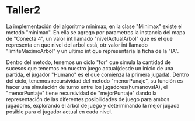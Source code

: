 # Taller2

La implementación del algoritmo minimax, en la clase "Minimax" existe el metodo "minimax". En ella
se agrego por parametros la instancia del mapa de "Conecta 4", un valor int llamado "nivelActualArbol" que es el que representa
en que nivel del arbol está, otr valor int llamado "limiteMaximoArbol" y un ultimo int que representaría la ficha de la "IA".

Dentro del metodo, tenemos un ciclo "for" que simula la cantidad de sucesos que tenemos en nuestro juego actual(desde un inicio de
una partida, el jugador "Humano" es el que comienza la primera jugada). Dentro del ciclo, tenemos recursividad del metodo "menorPunaje",
su función es hacer una simulación de turno entre los jugadores(humanovsIA), el "menorPuntaje" tiene recursividad de "mejorPuntaje" dando la representación 
de las diferentes posibilidades de juego para ambos jugadores, explorando el árbol de juego y determinando la mejor jugada posible para el jugador actual en cada nivel.






















